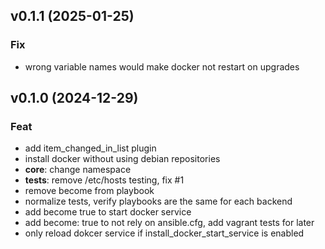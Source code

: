 ## v0.1.1 (2025-01-25)

### Fix

- wrong variable names would make docker not restart on upgrades

## v0.1.0 (2024-12-29)

### Feat

- add item_changed_in_list plugin
- install docker without using debian repositories
- **core**: change namespace
- **tests**: remove /etc/hosts testing, fix #1
- remove become from playbook
- normalize tests, verify playbooks are the same for each backend
- add become true to start docker service
- add become: true to not rely on ansible.cfg, add vagrant tests for later
- only reload dokcer service if install_docker_start_service is enabled
